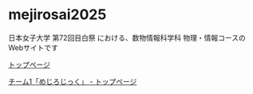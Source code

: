 # mejirosai2025

日本女子大学 第72回目白祭 における、数物情報科学科 物理・情報コースのWebサイトです

<a href="https://odm135.github.io/mejirosai2025/">トップページ</a>

<a href="https://odm135.github.io/mejirosai2025/team1/">チーム1「めじろじっく」 - トップページ</a>
